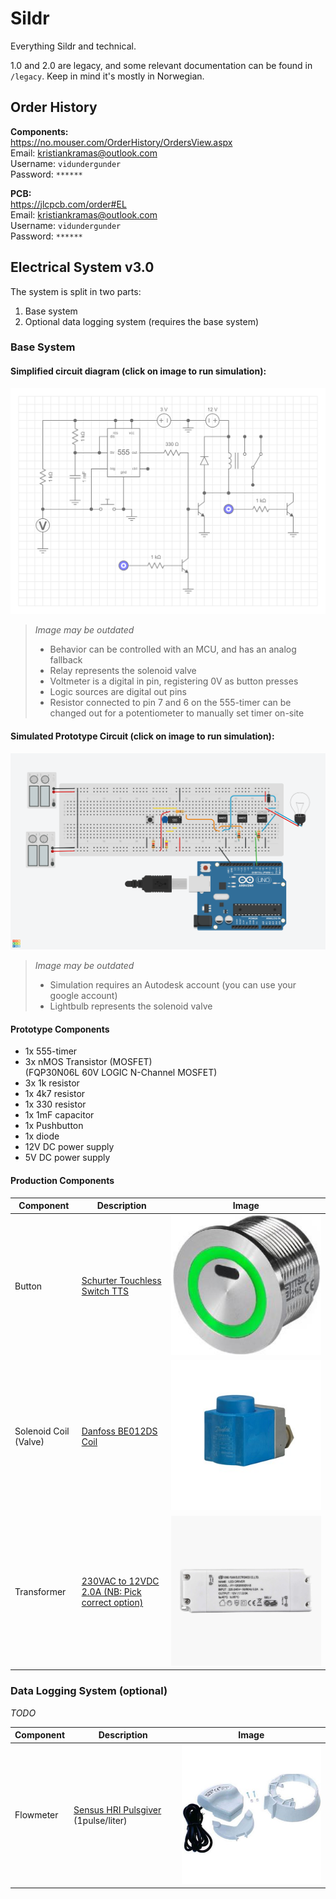 # Sildr

Everything Sildr and technical.

1.0 and 2.0 are legacy, and some relevant documentation can be found in `/legacy`. Keep in mind it's mostly in Norwegian.

## Order History

**Components:**  
https://no.mouser.com/OrderHistory/OrdersView.aspx  
Email: kristiankramas@outlook.com  
Username: `vidundergunder`  
Password: `******`

**PCB:**  
https://jlcpcb.com/order#EL  
Email: kristiankramas@outlook.com  
Username: `vidundergunder`  
Password: `******`

## Electrical System v3.0

The system is split in two parts:

1. Base system
2. Optional data logging system (requires the base system)

### Base System

#### Simplified circuit diagram (click on image to run simulation):

[![circuit](./circuit.png)](https://everycircuit.com/circuit/6050376572469248/sildr-v3.0-base)

> _Image may be outdated_
> 
> - Behavior can be controlled with an MCU, and has an analog fallback
> - Relay represents the solenoid valve
> - Voltmeter is a digital in pin, registering 0V as button presses
> - Logic sources are digital out pins
> - Resistor connected to pin 7 and 6 on the 555-timer can be changed out for a potentiometer to manually set timer on-site

#### Simulated Prototype Circuit (click on image to run simulation):

[![prototype](./prototype.png)](https://www.tinkercad.com/things/aFhGxdh2pm7-epic-kieran-snaget/editel?sharecode=H4w5i4wpWhwLbEqHADM-LBKgBsFjJOnHqNgQgjkQ6uU)

> _Image may be outdated_  
> 
> - Simulation requires an Autodesk account (you can use your google account)
> - Lightbulb represents the solenoid valve

#### Prototype Components

- 1x 555-timer
- 3x nMOS Transistor (MOSFET)  
(FQP30N06L 60V LOGIC N-Channel MOSFET)
- 3x 1k resistor
- 1x 4k7 resistor
- 1x 330 resistor
- 1x 1mF capacitor
- 1x Pushbutton
- 1x diode
- 12V DC power supply
- 5V DC power supply

#### Production Components

| Component      | Description                   | Image                                                    |
| -------------- | ----------------------------- | -------------------------------------------------------- |
| Button         | [Schurter Touchless Switch TTS](https://www.schurter.com/en/datasheet/TTS) | ![](./components/buttons/Schurter-TTS/images/button.png) |
| Solenoid Coil (Valve) | [Danfoss BE012DS Coil](https://store.danfoss.com/no/no/Climate-Solutions-for-cooling/Ventiler/Ventilspoler/Spoler-for-Magnetventiler/Magnetventilspole%2C-BE012DS%2C-Koblingsboks%2C-Multipakk/p/018F6756#/) | ![](./components/valve/solenoid.jpg) |
| Transformer | [230VAC to 12VDC 2.0A (NB: Pick correct option)](https://www.biltema.no/en-no/construction/electrical-installations/lamp-sockets/led-transformer-12-v-dc-2000038013) | ![](./components/transformer/transformer.jpg) |


### Data Logging System (optional)

_TODO_

| Component      | Description                   | Image                                                    |
| -------------- | ----------------------------- | -------------------------------------------------------- |
| Flowmeter | [Sensus HRI Pulsgiver](https://www.ahlsell.no/products/vvs-teknisk-produkter/ventiler---filter-og-instrumenter/vannmalere-med-tilbehor/4021402/) (1pulse/liter) | ![](./components/flowmeter/sunsus-hri-pulsgiver.jpg) |